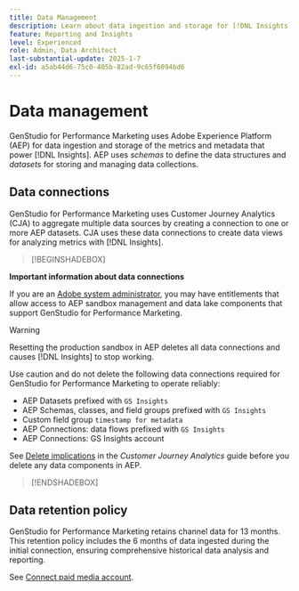 ```yaml
---
title: Data Management
description: Learn about data ingestion and storage for [!DNL Insights] in GenStudio for Performance Marketing.
feature: Reporting and Insights
level: Experienced
role: Admin, Data Architect
last-substantial-update: 2025-1-7
exl-id: a5ab44d6-75c0-405b-82ad-9c65f6094bd6
---
```

# Data management

GenStudio for Performance Marketing uses Adobe Experience Platform (AEP) for data ingestion and storage of the metrics and metadata that power [!DNL Insights]. AEP uses _schemas_ to define the data structures and _datasets_ for storing and managing data collections.

## Data connections

GenStudio for Performance Marketing uses Customer Journey Analytics (CJA) to aggregate multiple data sources by creating a connection to one or more AEP datasets. CJA uses these data connections to create data views for analyzing metrics with [!DNL Insights].

>[!BEGINSHADEBOX]

**Important information about data connections**

If you are an [Adobe system administrator](/help/user-guide/user-roles.md#adobe-system-administrator-vs-genstudio-system-manager), you may have entitlements that allow access to AEP sandbox management and data lake components that support GenStudio for Performance Marketing.

>[!WARNING]
>
>Resetting the production sandbox in AEP deletes all data connections and causes [!DNL Insights] to stop working.

Use caution and do not delete the following data connections required for GenStudio for Performance Marketing to operate reliably:

- AEP Datasets prefixed with `GS Insights`
- AEP Schemas, classes, and field groups prefixed with `GS Insights`
- Custom field group `timestamp for metadata`
- AEP Connections: data flows prefixed with `GS Insights`
- AEP Connections: GS Insights account

See [Delete implications](https://experienceleague.adobe.com/en/docs/analytics-platform/using/technotes/deletion) in the _Customer Journey Analytics_ guide before you delete any data components in AEP.

>[!ENDSHADEBOX]

## Data retention policy

GenStudio for Performance Marketing retains channel data for 13 months. This retention policy includes the 6 months of data ingested during the initial connection, ensuring comprehensive historical data analysis and reporting.

See [Connect paid media account](/help/user-guide/connectors/connect-channel.md).
